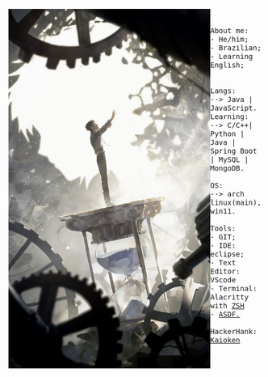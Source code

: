 <p float="left">
    <img src="5dce75d3e2ac6b81854ed1228068c058.jpg" width="400" align="left">
        <p float="left">
        <samp>
        <br>
        <br>
        About me:<br>
            - He/him;<br>
            - Brazilian;<br>
            - Learning English;<br>
            <br>
            <br>
            Langs:<br>
                --> Java | JavaScript.
            <br>
            Learning:<br>
                --> C/C++| Python | Java | Spring Boot | MySQL | MongoDB.
            <br>
            <br>
            OS:<br>
                --> arch linux(main), win11.
            <br>
            <br>
            Tools:<br>
                - GIT;<br>
                - IDE: eclipse;<br>
                - Text Editor: VScode<br>
                - Terminal: Alacritty with <a href="https://github.com/ohmyzsh/ohmyzsh">ZSH</a><br>
                - <a href="https://github.com/asdf-vm/asdf">ASDF.</a><br>
            <br>
            HackerHank: <a href="https://www.hackerrank.com/profile/mxtheus829melo">Kaioken</a>
        </samp>
        </p>
</p>        
